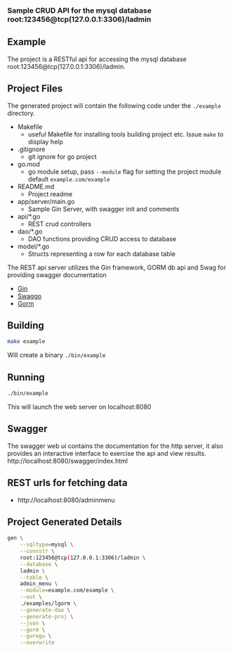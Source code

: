 [comment]: <> (This is a generated file please edit source in ./templates)
[comment]: <> (All modification will be lost, you have been warned)
[comment]: <> ()
### Sample CRUD API for the mysql database root:123456@tcp(127.0.0.1:3306)/ladmin

## Example
The project is a RESTful api for accessing the mysql database root:123456@tcp(127.0.0.1:3306)/ladmin.

## Project Files
The generated project will contain the following code under the `./example` directory.
* Makefile
  * useful Makefile for installing tools building project etc. Issue `make` to display help
* .gitignore
  * git ignore for go project
* go.mod
  * go module setup, pass `--module` flag for setting the project module default `example.com/example`
* README.md
  * Project readme
* app/server/main.go
  * Sample Gin Server, with swagger init and comments
* api/*.go
  * REST crud controllers
* dao/*.go
  * DAO functions providing CRUD access to database
* model/*.go
  * Structs representing a row for each database table

The REST api server utilizes the Gin framework, GORM db api and Swag for providing swagger documentation
* [Gin](https://github.com/gin-gonic/gin)
* [Swaggo](https://github.com/swaggo/swag)
* [Gorm](https://github.com/jinzhu/gorm)

## Building
```.bash
make example
```
Will create a binary `./bin/example`

## Running
```.bash
./bin/example
```
This will launch the web server on localhost:8080

## Swagger
The swagger web ui contains the documentation for the http server, it also provides an interactive interface to exercise the api and view results.
http://localhost:8080/swagger/index.html

## REST urls for fetching data


* http://localhost:8080/adminmenu

## Project Generated Details
```.bash
gen \
    --sqltype=mysql \
    --connstr \
    root:123456@tcp(127.0.0.1:3306)/ladmin \
    --database \
    ladmin \
    --table \
    admin_menu \
    --module=example.com/example \
    --out \
    ./examples/lgorm \
    --generate-dao \
    --generate-proj \
    --json \
    --gorm \
    --guregu \
    --overwrite
```











